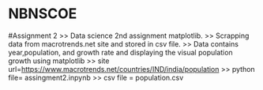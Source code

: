 
# NBNSCOE
#Assignment 2  >>
Data science 2nd assignment matplotlib.  >>
Scrapping data from macrotrends.net site and stored in csv file.  >>
Data contains year,population, and growth rate and displaying the visual population growth using matplotlib  >>
site url=https://www.macrotrends.net/countries/IND/india/population    >>
python file= assingment2.inpynb  >>
csv file = population.csv
